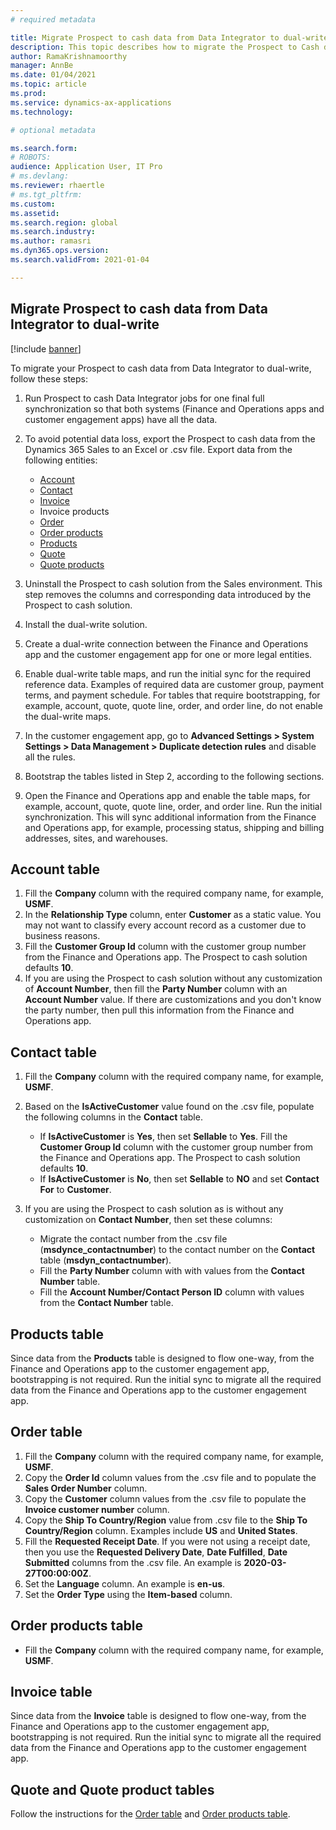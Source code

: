 ```yaml
---
# required metadata

title: Migrate Prospect to cash data from Data Integrator to dual-write
description: This topic describes how to migrate the Prospect to Cash data from Data Integrator to dual-write.
author: RamaKrishnamoorthy
manager: AnnBe
ms.date: 01/04/2021
ms.topic: article
ms.prod:
ms.service: dynamics-ax-applications
ms.technology:

# optional metadata

ms.search.form:
# ROBOTS:
audience: Application User, IT Pro
# ms.devlang:
ms.reviewer: rhaertle
# ms.tgt_pltfrm:
ms.custom:
ms.assetid:
ms.search.region: global
ms.search.industry:
ms.author: ramasri
ms.dyn365.ops.version:
ms.search.validFrom: 2021-01-04

---
```


## Migrate Prospect to cash data from Data Integrator to dual-write

[!include [banner](../../includes/banner.md)]

To migrate your Prospect to cash data from Data Integrator to dual-write, follow these steps:

1. Run Prospect to cash Data Integrator jobs for one final full synchronization so that both systems (Finance and Operations apps and customer engagement apps) have all the data.

2. To avoid potential data loss, export the Prospect to cash data from the Dynamics 365 Sales to an Excel or .csv file. Export data from the following entities:

    - [Account](#account-table)
    - [Contact](#contact-table)
    - [Invoice](#invoice-table)
    - Invoice products
    - [Order](#order-table)
    - [Order products](#order-products-table)
    - [Products](#products-table)
    - [Quote](quote-and-quote-product-tables)
    - [Quote products](quote-and-quote-product-tables)

3. Uninstall the Prospect to cash solution from the Sales environment. This step removes the columns and corresponding data introduced by the Prospect to cash solution.

4. Install the dual-write solution.

5. Create a dual-write connection between the Finance and Operations app and the customer engagement app for one or more legal entities.

6. Enable dual-write table maps, and run the initial sync for the required reference data. Examples of required data are customer group, payment terms, and payment schedule. For tables that require bootstrapping, for example, account, quote, quote line, order, and order line, do not enable the dual-write maps.

7. In the customer engagement app, go to **Advanced Settings > System Settings > Data Management >  Duplicate detection rules** and disable all the rules.

8. Bootstrap the tables listed in Step 2, according to the following sections.

9. Open the Finance and Operations app and enable the table maps, for example, account, quote, quote line, order, and order line. Run the initial synchronization. This will sync additional information from the Finance and Operations app, for example, processing status, shipping and billing addresses, sites, and warehouses.

## Account table

1. Fill the **Company** column with the required company name, for example, **USMF**.
2. In the **Relationship Type** column, enter **Customer** as a static value. You may not want to classify every account record as a customer due to business reasons.
3. Fill the **Customer Group Id** column with the customer group number from the Finance and Operations app. The Prospect to cash solution defaults **10**.
4. If you are using the Prospect to cash solution without any customization of **Account Number**, then fill the **Party Number** column with an **Account Number** value. If there are customizations and you don't know the party number, then pull this information from the Finance and Operations app.

## Contact table

1. Fill the **Company** column with the required company name, for example, **USMF**.
2. Based on the **IsActiveCustomer** value found on the .csv file, populate the following columns in the **Contact** table.
    - If **IsActiveCustomer** is **Yes**, then set **Sellable** to **Yes**. Fill the **Customer Group Id** column with the customer group number from the Finance and Operations app. The Prospect to cash solution defaults **10**.
    - If **IsActiveCustomer** is **No**, then set **Sellable** to **NO** and set **Contact For** to **Customer**.
3. If you are using the Prospect to cash solution as is without any customization on **Contact Number**, then set these columns:

    - Migrate the contact number from the .csv file (**msdynce_contactnumber**) to the contact number on the **Contact** table (**msdyn_contactnumber**).
    - Fill the **Party Number** column with with values from the **Contact Number** table.
    - Fill the **Account Number/Contact Person ID** column with values from the **Contact Number** table.

## Products table

Since data from the **Products** table is designed to flow one-way, from the Finance and Operations app to the customer engagement app, bootstrapping is not required. Run the initial sync to migrate all the required data from the Finance and Operations app to the customer engagement app.

## Order table

1. Fill the **Company** column with the required company name, for example, **USMF**.
2. Copy the **Order Id** column values from the .csv file and to populate the  **Sales Order Number** column.
3. Copy the  **Customer** column values from the .csv file to populate the  **Invoice customer number** column.
4. Copy the **Ship To Country/Region** value from .csv file to the **Ship To Country/Region** column. Examples include **US** and **United States**.
5. Fill the  **Requested Receipt Date**. If you were not using a receipt date, then you use the **Requested Delivery Date**, **Date Fulfilled**, **Date Submitted** columns from the .csv file. An example is **2020-03-27T00:00:00Z**.
6. Set the **Language** column. An example is **en-us**.
7. Set the **Order Type** using the **Item-based** column.

## Order products table

- Fill the **Company** column with the required company name, for example, **USMF**.

## Invoice table

Since data from the **Invoice** table is designed to flow one-way, from the Finance and Operations app to the customer engagement app, bootstrapping is not required. Run the initial sync to migrate all the required data from the Finance and Operations app to the customer engagement app.

## Quote and Quote product tables

Follow the instructions for the [Order table](#order-table) and [Order products table](order-products-table).


